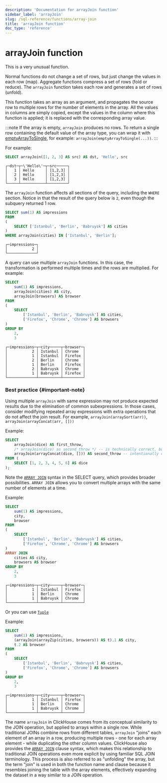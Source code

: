 ```yaml
---
description: 'Documentation for arrayJoin function'
sidebar_label: 'arrayJoin'
slug: /sql-reference/functions/array-join
title: 'arrayJoin function'
doc_type: 'reference'
---
```


# arrayJoin function

This is a very unusual function.

Normal functions do not change a set of rows, but just change the values in each row (map).
Aggregate functions compress a set of rows (fold or reduce).
The `arrayJoin` function takes each row and generates a set of rows (unfold).

This function takes an array as an argument, and propagates the source row to multiple rows for the number of elements in the array.
All the values in columns are simply copied, except the values in the column where this function is applied; it is replaced with the corresponding array value.

:::note
If the array is empty, `arrayJoin` produces no rows.
To return a single row containing the default value of the array type, you can wrap it with [emptyArrayToSingle](./array-functions.md#emptyArrayToSingle), for example: `arrayJoin(emptyArrayToSingle(...))`.
:::

For example:

```sql title="Query"
SELECT arrayJoin([1, 2, 3] AS src) AS dst, 'Hello', src
```

```text title="Response"
┌─dst─┬─\'Hello\'─┬─src─────┐
│   1 │ Hello     │ [1,2,3] │
│   2 │ Hello     │ [1,2,3] │
│   3 │ Hello     │ [1,2,3] │
└─────┴───────────┴─────────┘
```

The `arrayJoin` function affects all sections of the query, including the `WHERE` section. Notice in that the result of the query below is `2`, even though the subquery returned 1 row.

```sql title="Query"
SELECT sum(1) AS impressions
FROM
(
    SELECT ['Istanbul', 'Berlin', 'Babruysk'] AS cities
)
WHERE arrayJoin(cities) IN ['Istanbul', 'Berlin'];
```

```text title="Response"
┌─impressions─┐
│           2 │
└─────────────┘
```

A query can use multiple `arrayJoin` functions. In this case, the transformation is performed multiple times and the rows are multiplied.
For example:

```sql title="Query"
SELECT
    sum(1) AS impressions,
    arrayJoin(cities) AS city,
    arrayJoin(browsers) AS browser
FROM
(
    SELECT
        ['Istanbul', 'Berlin', 'Babruysk'] AS cities,
        ['Firefox', 'Chrome', 'Chrome'] AS browsers
)
GROUP BY
    2,
    3
```

```text title="Response"
┌─impressions─┬─city─────┬─browser─┐
│           2 │ Istanbul │ Chrome  │
│           1 │ Istanbul │ Firefox │
│           2 │ Berlin   │ Chrome  │
│           1 │ Berlin   │ Firefox │
│           2 │ Babruysk │ Chrome  │
│           1 │ Babruysk │ Firefox │
└─────────────┴──────────┴─────────┘
```

### Best practice {#important-note}

Using multiple `arrayJoin` with same expression may not produce expected results due to the elimination of common subexpressions.
In those cases, consider modifying repeated array expressions with extra operations that do not affect the join result. For example,  `arrayJoin(arraySort(arr))`, `arrayJoin(arrayConcat(arr, []))`

Example:

```sql
SELECT
    arrayJoin(dice) AS first_throw,
    /* arrayJoin(dice) as second_throw */ -- is technically correct, but will annihilate result set
    arrayJoin(arrayConcat(dice, [])) AS second_throw -- intentionally changed expression to force re-evaluation
FROM (
    SELECT [1, 2, 3, 4, 5, 6] AS dice
);
```

Note the [`ARRAY JOIN`](../statements/select/array-join.md) syntax in the SELECT query, which provides broader possibilities.
`ARRAY JOIN` allows you to convert multiple arrays with the same number of elements at a time.

Example:

```sql
SELECT
    sum(1) AS impressions,
    city,
    browser
FROM
(
    SELECT
        ['Istanbul', 'Berlin', 'Babruysk'] AS cities,
        ['Firefox', 'Chrome', 'Chrome'] AS browsers
)
ARRAY JOIN
    cities AS city,
    browsers AS browser
GROUP BY
    2,
    3
```

```text
┌─impressions─┬─city─────┬─browser─┐
│           1 │ Istanbul │ Firefox │
│           1 │ Berlin   │ Chrome  │
│           1 │ Babruysk │ Chrome  │
└─────────────┴──────────┴─────────┘
```

Or you can use [`Tuple`](../data-types/tuple.md)

Example:

```sql title="Query"
SELECT
    sum(1) AS impressions,
    (arrayJoin(arrayZip(cities, browsers)) AS t).1 AS city,
    t.2 AS browser
FROM
(
    SELECT
        ['Istanbul', 'Berlin', 'Babruysk'] AS cities,
        ['Firefox', 'Chrome', 'Chrome'] AS browsers
)
GROUP BY
    2,
    3
```

```text title="Row"
┌─impressions─┬─city─────┬─browser─┐
│           1 │ Istanbul │ Firefox │
│           1 │ Berlin   │ Chrome  │
│           1 │ Babruysk │ Chrome  │
└─────────────┴──────────┴─────────┘
```

The name `arrayJoin` in ClickHouse comes from its conceptual similarity to the JOIN operation, but applied to arrays within a single row. While traditional JOINs combine rows from different tables, `arrayJoin` "joins" each element of an array in a row, producing multiple rows - one for each array element - while duplicating the other column values. ClickHouse also provides the [`ARRAY JOIN`](/sql-reference/statements/select/array-join) clause syntax, which makes this relationship to traditional JOIN operations even more explicit by using familiar SQL JOIN terminology. This process is also referred to as "unfolding" the array, but the term "join" is used in both the function name and clause because it resembles joining the table with the array elements, effectively expanding the dataset in a way similar to a JOIN operation.
